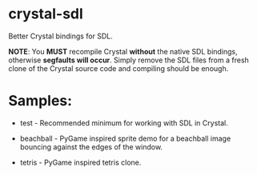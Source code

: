 crystal-sdl
===========

Better Crystal bindings for SDL.

**NOTE**: You **MUST** recompile Crystal **without** the native SDL bindings, otherwise **segfaults will occur**. Simply remove the SDL files from a fresh clone of the Crystal source code and compiling should be enough.

# Samples:

* test - Recommended minimum for working with SDL in Crystal.

* beachball - PyGame inspired sprite demo for a beachball image bouncing against the edges of the window.

* tetris - PyGame inspired tetris clone.
